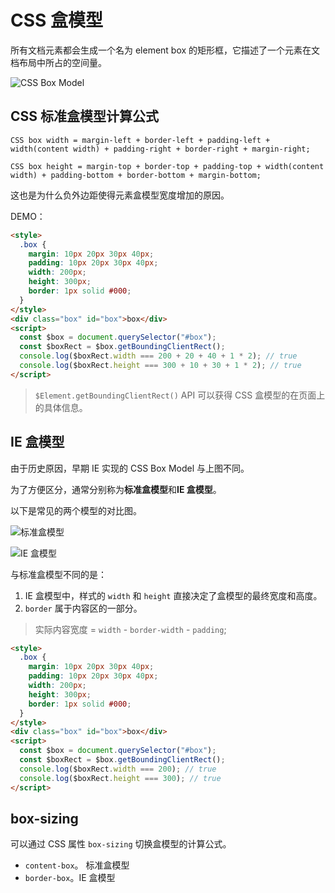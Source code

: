 # CSS 盒模型

所有文档元素都会生成一个名为 element box 的矩形框，它描述了一个元素在文档布局中所占的空间量。

![CSS Box Model](https://gdut_yy.gitee.io/doc-csstdg4/figures/ch8/fg8-1.png)

## CSS 标准盒模型计算公式

```
CSS box width = margin-left + border-left + padding-left + width(content width) + padding-right + border-right + margin-right;

CSS box height = margin-top + border-top + padding-top + width(content width) + padding-bottom + border-bottom + margin-bottom;
```

这也是为什么负外边距使得元素盒模型宽度增加的原因。

DEMO：

```html
<style>
  .box {
    margin: 10px 20px 30px 40px;
    padding: 10px 20px 30px 40px;
    width: 200px;
    height: 300px;
    border: 1px solid #000;
  }
</style>
<div class="box" id="box">box</div>
<script>
  const $box = document.querySelector("#box");
  const $boxRect = $box.getBoundingClientRect();
  console.log($boxRect.width === 200 + 20 + 40 + 1 * 2); // true
  console.log($boxRect.height === 300 + 10 + 30 + 1 * 2); // true
</script>
```

> `$Element.getBoundingClientRect()` API 可以获得 CSS 盒模型的在页面上的具体信息。

## IE 盒模型

由于历史原因，早期 IE 实现的 CSS Box Model 与上图不同。

为了方便区分，通常分别称为**标准盒模型**和**IE 盒模型**。

以下是常见的两个模型的对比图。

![标准盒模型](https://images2015.cnblogs.com/blog/793040/201511/793040-20151130140140858-2462296.jpg)

![IE 盒模型](https://images2015.cnblogs.com/blog/793040/201511/793040-20151130140151233-1527652250.jpg)

与标准盒模型不同的是：

1. IE 盒模型中，样式的 `width` 和 `height` 直接决定了盒模型的最终宽度和高度。
2. `border` 属于内容区的一部分。

> 实际内容宽度 = `width` - `border-width` - `padding`;

```html
<style>
  .box {
    margin: 10px 20px 30px 40px;
    padding: 10px 20px 30px 40px;
    width: 200px;
    height: 300px;
    border: 1px solid #000;
  }
</style>
<div class="box" id="box">box</div>
<script>
  const $box = document.querySelector("#box");
  const $boxRect = $box.getBoundingClientRect();
  console.log($boxRect.width === 200); // true
  console.log($boxRect.height === 300); // true
</script>
```

## box-sizing

可以通过 CSS 属性 `box-sizing` 切换盒模型的计算公式。

- `content-box`。 标准盒模型
- `border-box`。IE 盒模型
